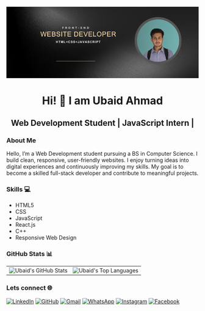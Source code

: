 ![Ubaid Ahmad Banner](cover.png)

# <center>Hi! 👋 I am Ubaid Ahmad </center>
## <center>Web Development Student | JavaScript Intern |</center>


### About Me 
Hello, I’m a Web Development student pursuing a BS in Computer Science. I build clean, responsive, user-friendly websites.
I enjoy turning ideas into digital experiences and continuously improving my skills. My goal is to become a skilled full-stack developer and contribute to meaningful projects.

### Skills 💻
-  HTML5
-  CSS
-  JavaScript
-  React.js
-  C++
-  Responsive Web Design

### GitHub Stats 📊
|                     |                     |
|---------------------|---------------------|
| <center>![Ubaid's GitHub Stats](https://github-readme-stats.vercel.app/api?username=ahmadubaid061&show_icons=true&theme=dracula&include_all_commits=true&langs_count=10&cache_seconds=3600)</center> | <center>![Ubaid's Top Languages](https://github-readme-stats.vercel.app/api/top-langs/?username=ahmadubaid061&layout=compact&theme=dracula&langs_count=10&cache_seconds=3600)</center> |

### Lets connect 🌐
 [![LinkedIn](https://img.shields.io/badge/-LinkedIn-0A66C2?style=for-the-badge&logo=linkedin&logoColor=white)](https://www.linkedin.com/in/ahmad-ubaid061)
 [![GitHub](https://img.shields.io/badge/-GitHub-181717?style=for-the-badge&logo=github&logoColor=white)](https://github.com/ahmadubaid061)
 [![Gmail](https://img.shields.io/badge/-Gmail-D14836?style=for-the-badge&logo=gmail&logoColor=white)](mailto:ahmadubaidedu@gmail.com)
[![WhatsApp](https://img.shields.io/badge/-WhatsApp-25D366?style=for-the-badge&logo=whatsapp&logoColor=white)](https://wa.me/923428994095)
[![Instagram](https://img.shields.io/badge/-Instagram-E1306C?style=for-the-badge&logo=instagram&logoColor=white)](https://www.instagram.com/ahmadubaid061/)
[![Facebook](https://img.shields.io/badge/-Facebook-1877F2?style=for-the-badge&logo=facebook&logoColor=white)](https://web.facebook.com/profile.php?id=10005843419655)


